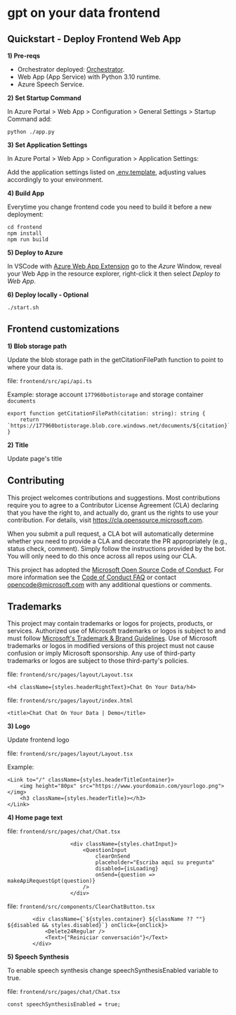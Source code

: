 # gpt on your data frontend

## Quickstart - Deploy Frontend Web App

**1) Pre-reqs**

- Orchestrator deployed: [Orchestrator](https://github.com/placerda/gpt-oyd-orchestrator).
- Web App (App Service) with Python 3.10 runtime.
- Azure Speech Service.

**2) Set Startup Command**

In Azure Portal > Web App > Configuration > General Settings > Startup Command add:

```python ./app.py```

**3) Set Application Settings**

In Azure Portal > Web App > Configuration > Application Settings:

Add the application settings listed on [.env.template](.env.template), adjusting values accordingly to your environment.

**4) Build App**

Everytime you change frontend code you need to build it before a new deployment:

```
cd frontend
npm install
npm run build
```

**5) Deploy to Azure** 

In VSCode with [Azure Web App Extension](https://marketplace.visualstudio.com/items?itemName=ms-azuretools.vscode-azureappservice) go to the *Azure* Window, reveal your Web App in the resource explorer, right-click it then select *Deploy to Web App*.

**6) Deploy locally - Optional**

```
./start.sh
```

## Frontend customizations

**1) Blob storage path**

Update the blob storage path in the getCitationFilePath function to point to where your data is.

file: ```frontend/src/api/api.ts```

Example: storage account ```177960botistorage``` and storage container ```documents```
```
export function getCitationFilePath(citation: string): string {
    return `https://177960botistorage.blob.core.windows.net/documents/${citation}`;
}
```

**2) Title**

Update page's title


## Contributing

This project welcomes contributions and suggestions.  Most contributions require you to agree to a
Contributor License Agreement (CLA) declaring that you have the right to, and actually do, grant us
the rights to use your contribution. For details, visit https://cla.opensource.microsoft.com.

When you submit a pull request, a CLA bot will automatically determine whether you need to provide
a CLA and decorate the PR appropriately (e.g., status check, comment). Simply follow the instructions
provided by the bot. You will only need to do this once across all repos using our CLA.

This project has adopted the [Microsoft Open Source Code of Conduct](https://opensource.microsoft.com/codeofconduct/).
For more information see the [Code of Conduct FAQ](https://opensource.microsoft.com/codeofconduct/faq/) or
contact [opencode@microsoft.com](mailto:opencode@microsoft.com) with any additional questions or comments.

## Trademarks

This project may contain trademarks or logos for projects, products, or services. Authorized use of Microsoft
trademarks or logos is subject to and must follow
[Microsoft's Trademark & Brand Guidelines](https://www.microsoft.com/en-us/legal/intellectualproperty/trademarks/usage/general).
Use of Microsoft trademarks or logos in modified versions of this project must not cause confusion or imply Microsoft sponsorship.
Any use of third-party trademarks or logos are subject to those third-party's policies.

file: ```frontend/src/pages/layout/Layout.tsx```

```
<h4 className={styles.headerRightText}>Chat On Your Data/h4>
```

file: ```frontend/src/pages/layout/index.html```

```
<title>Chat Chat On Your Data | Demo</title>
```

**3) Logo**

Update frontend logo

file: ```frontend/src/pages/layout/Layout.tsx```

Example:
```
<Link to="/" className={styles.headerTitleContainer}>
    <img height="80px" src="https://www.yourdomain.com/yourlogo.png"></img>
    <h3 className={styles.headerTitle}></h3>
</Link>
```

**4) Home page text**

file: ```frontend/src/pages/chat/Chat.tsx```
```
                    <div className={styles.chatInput}>
                        <QuestionInput
                            clearOnSend
                            placeholder="Escriba aquí su pregunta"
                            disabled={isLoading}
                            onSend={question => makeApiRequestGpt(question)}
                        />
                    </div>
```

file: ```frontend/src/components/ClearChatButton.tsx```
```
        <div className={`${styles.container} ${className ?? ""} ${disabled && styles.disabled}`} onClick={onClick}>
            <Delete24Regular />
            <Text>{"Reiniciar conversación"}</Text>
        </div>
```

**5) Speech Synthesis**

To enable speech synthesis change speechSynthesisEnabled variable to true.

file: ```frontend/src/pages/chat/Chat.tsx```

```
const speechSynthesisEnabled = true;
```